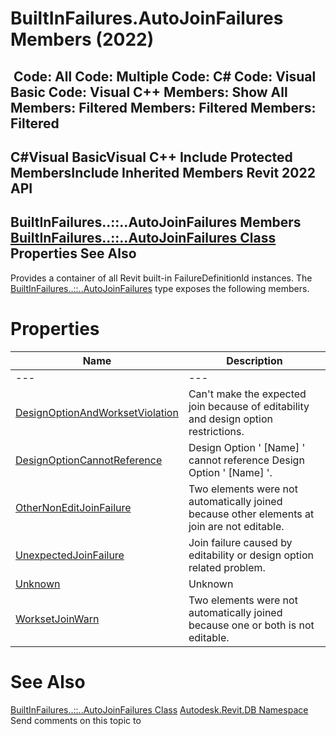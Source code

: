 # BuiltInFailures.AutoJoinFailures Members (2022)

﻿
 Code: All Code: Multiple Code: C# Code: Visual Basic Code: Visual C++  Members: Show All Members: Filtered Members: Filtered Members: Filtered   
---  
C#Visual BasicVisual C++
Include Protected MembersInclude Inherited Members
Revit 2022 API  
---  
BuiltInFailures..::..AutoJoinFailures Members  
[BuiltInFailures..::..AutoJoinFailures Class](4a5aa425-e362-bf95-a1a0-2b4e41236917.md "BuiltInFailures.AutoJoinFailures Class") Properties See Also  
---  
Provides a container of all Revit built-in FailureDefinitionId instances.
The [BuiltInFailures..::..AutoJoinFailures](4a5aa425-e362-bf95-a1a0-2b4e41236917.md "BuiltInFailures.AutoJoinFailures Class") type exposes the following members.
# Properties
| Name | Description |
| --- | --- |
| --- | --- | --- |
| [DesignOptionAndWorksetViolation](01402346-36db-2c1a-390b-54c421b918a2.md "DesignOptionAndWorksetViolation Property") | Can't make the expected join because of editability and design option restrictions. |
| [DesignOptionCannotReference](4f7699a6-c73f-3603-9067-81d94b6e6689.md "DesignOptionCannotReference Property") | Design Option ' [Name] ' cannot reference Design Option ' [Name] '. |
| [OtherNonEditJoinFailure](46d3f775-5c77-c8aa-250f-3a003aa2819f.md "OtherNonEditJoinFailure Property") | Two elements were not automatically joined because other elements at join are not editable. |
| [UnexpectedJoinFailure](48c86080-93fd-200d-bb6e-4b887fe4581f.md "UnexpectedJoinFailure Property") | Join failure caused by editability or design option related problem. |
| [Unknown](660829b6-d9ba-a7fa-bd87-e999193d647e.md "Unknown Property") | Unknown |
| [WorksetJoinWarn](75b9e44c-cea1-6726-adc5-cd9880261c39.md "WorksetJoinWarn Property") | Two elements were not automatically joined because one or both is not editable. |

# See Also
[BuiltInFailures..::..AutoJoinFailures Class](4a5aa425-e362-bf95-a1a0-2b4e41236917.md "BuiltInFailures.AutoJoinFailures Class")
[Autodesk.Revit.DB Namespace](87546ba7-461b-c646-cbb1-2cb8f5bff8b2.md "Autodesk.Revit.DB Namespace")
Send comments on this topic to 